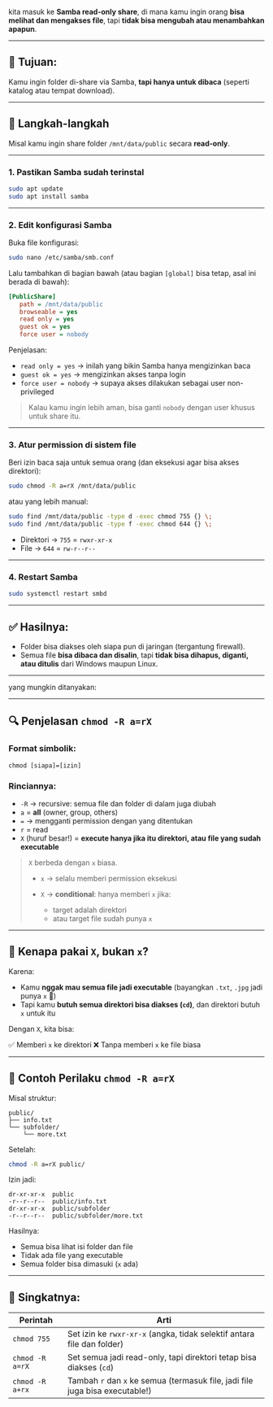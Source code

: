kita masuk ke **Samba read-only share**, di mana kamu ingin orang **bisa melihat dan mengakses file**, tapi **tidak bisa mengubah atau menambahkan apapun**.

---

## 🧭 Tujuan:

Kamu ingin folder di-share via Samba, **tapi hanya untuk dibaca** (seperti katalog atau tempat download).

---

## 🧱 Langkah-langkah

Misal kamu ingin share folder `/mnt/data/public` secara **read-only**.

---

### 1. **Pastikan Samba sudah terinstal**

```bash
sudo apt update
sudo apt install samba
```

---

### 2. **Edit konfigurasi Samba**

Buka file konfigurasi:

```bash
sudo nano /etc/samba/smb.conf
```

Lalu tambahkan di bagian bawah (atau bagian `[global]` bisa tetap, asal ini berada di bawah):

```ini
[PublicShare]
   path = /mnt/data/public
   browseable = yes
   read only = yes
   guest ok = yes
   force user = nobody
```

Penjelasan:

* `read only = yes` → inilah yang bikin Samba hanya mengizinkan baca
* `guest ok = yes` → mengizinkan akses tanpa login
* `force user = nobody` → supaya akses dilakukan sebagai user non-privileged

> Kalau kamu ingin lebih aman, bisa ganti `nobody` dengan user khusus untuk share itu.

---

### 3. **Atur permission di sistem file**

Beri izin baca saja untuk semua orang (dan eksekusi agar bisa akses direktori):

```bash
sudo chmod -R a=rX /mnt/data/public
```

atau yang lebih manual:

```bash
sudo find /mnt/data/public -type d -exec chmod 755 {} \;
sudo find /mnt/data/public -type f -exec chmod 644 {} \;
```

* Direktori → `755` = `rwxr-xr-x`
* File → `644` = `rw-r--r--`

---

### 4. **Restart Samba**

```bash
sudo systemctl restart smbd
```

---

## ✅ Hasilnya:

* Folder bisa diakses oleh siapa pun di jaringan (tergantung firewall).
* Semua file **bisa dibaca dan disalin**, tapi **tidak bisa dihapus, diganti, atau ditulis** dari Windows maupun Linux.

---
yang mungkin ditanyakan:

---

## 🔍 Penjelasan `chmod -R a=rX`

### Format simbolik:

```
chmod [siapa]=[izin]
```

### Rinciannya:

* `-R` → recursive: semua file dan folder di dalam juga diubah
* `a` = **all** (owner, group, others)
* `=` → mengganti permission dengan yang ditentukan
* `r` = read
* `X` (huruf besar!) = **execute hanya jika itu direktori, atau file yang sudah executable**

> `X` berbeda dengan `x` biasa.
>
> * `x` → selalu memberi permission eksekusi
> * `X` → **conditional**: hanya memberi `x` jika:
>
>   * target adalah direktori
>   * atau target file sudah punya `x`

---

## 🤔 Kenapa pakai `X`, bukan `x`?

Karena:

* Kamu **nggak mau semua file jadi executable** (bayangkan `.txt`, `.jpg` jadi punya `x` 😬)
* Tapi kamu **butuh semua direktori bisa diakses (`cd`)**, dan direktori butuh `x` untuk itu

Dengan `X`, kita bisa:

✅ Memberi `x` ke direktori
❌ Tanpa memberi `x` ke file biasa

---

## 🧪 Contoh Perilaku `chmod -R a=rX`

Misal struktur:

```
public/
├── info.txt
└── subfolder/
    └── more.txt
```

Setelah:

```bash
chmod -R a=rX public/
```

Izin jadi:

```
dr-xr-xr-x  public
-r--r--r--  public/info.txt
dr-xr-xr-x  public/subfolder
-r--r--r--  public/subfolder/more.txt
```

Hasilnya:

* Semua bisa lihat isi folder dan file
* Tidak ada file yang executable
* Semua folder bisa dimasuki (`x` ada)

---

## 📌 Singkatnya:

| Perintah        | Arti                                                                         |
| --------------- | ---------------------------------------------------------------------------- |
| `chmod 755`     | Set izin ke `rwxr-xr-x` (angka, tidak selektif antara file dan folder)       |
| `chmod -R a=rX` | Set semua jadi read-only, tapi direktori tetap bisa diakses (`cd`)           |
| `chmod -R a+rx` | Tambah `r` dan `x` ke semua (termasuk file, jadi file juga bisa executable!) |
